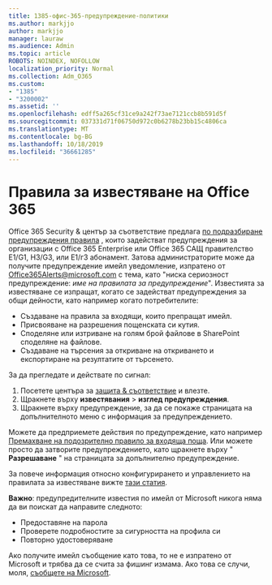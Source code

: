 ```yaml
---
title: 1385-офис-365-предупреждение-политики
ms.author: markjjo
author: markjjo
manager: lauraw
ms.audience: Admin
ms.topic: article
ROBOTS: NOINDEX, NOFOLLOW
localization_priority: Normal
ms.collection: Adm_O365
ms.custom:
- "1385"
- "3200002"
ms.assetid: ''
ms.openlocfilehash: edff5a265cf31ce9a242f73ae7121ccb8b591d5f
ms.sourcegitcommit: 037331d71f06750d972c0b6278b23bb15c4806ca
ms.translationtype: MT
ms.contentlocale: bg-BG
ms.lasthandoff: 10/18/2019
ms.locfileid: "36661285"
---
```

# <a name="office-365-alert-policies"></a>Правила за известяване на Office 365

Office 365 Security & център за съответствие предлага [по подразбиране предупреждения правила](https://docs.microsoft.com/office365/securitycompliance/alert-policies#default-alert-policies) , които задействат предупреждения за организации с Office 365 Enterprise или Office 365 САЩ правителство Е1/G1, Н3/G3, или Е1/г3 абонамент. Затова администраторите може да получите предупреждение имейл уведомление, изпратено от Office365Alerts@microsoft.com с тема, като "ниска сериозност предупреждение: *име на правилата за предупреждение*". Известията за известяване се изпращат, когато се задействат предупреждения за общи дейности, като например когато потребителите:

- Създаване на правила за входящи, които препращат имейл.
- Присвояване на разрешения пощенската си кутия.
- Споделяне или изтриване на голям брой файлове в SharePoint споделяне на файлове.
- Създаване на търсения за откриване на откриването и експортиране на резултатите от търсенето.

За да прегледате и действате по сигнал:

1. Посетете центъра за [защита & съответствие](https://protection.office.com) и влезте.
2. Щракнете върху **известявания** > **изглед предупреждения**.
3. Щракнете върху предупреждение, за да се покаже страницата на допълнителното меню с информация за предупреждението.

Можете да предприемете действия по предупреждение, като например [Премахване на подозрително правило за входяща поща](https://docs.microsoft.com/office365/securitycompliance/responding-to-a-compromised-email-account). Или можете просто да затворите предупреждението, като щракнете върху " **Разрешаване** " на страницата за допълнително предупреждение.

За повече информация относно конфигурирането и управлението на правилата за известяване вижте [тази статия](https://docs.microsoft.com/office365/securitycompliance/alert-policies).

**Важно**: предупредителните известия по имейл от Microsoft никога няма да ви поискат да направите следното:

- Предоставяне на парола
- Проверете подробностите за сигурността на профила си
- Повторно удостоверяване

Ако получите имейл съобщение като това, то не е изпратено от Microsoft и трябва да се счита за фишинг измама. Ако това се случи, моля, [съобщете на Microsoft](https://docs.microsoft.com/office365/SecurityCompliance/report-junk-email-and-phishing-scams-in-outlook-on-the-web-eop).